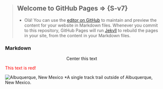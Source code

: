 > ## Welcome to GitHub Pages => {S-v7}  
> - Olá!
> You can use the [editor on GitHub](https://github.com/s-v7/s-v7.github.io/edit/main/index.md) to maintain and preview the content for your website in Markdown files.
> Whenever you commit to this repository, GitHub Pages will run [Jekyll](https://jekyllrb.com/) to rebuild the pages in your site, from the content in your Markdown files.   
>  
### Markdown

<p style="text-align:center">Center this text</p>
<font color="red">This text is red!</font>

![Albuquerque, New Mexico](/assets/images/albuquerque.jpg)
*A single track trail outside of Albuquerque, New Mexico.
